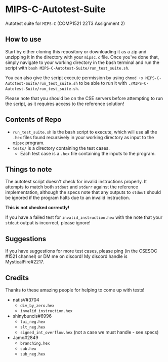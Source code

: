 # MIPS-C-Autotest-Suite

Autotest suite for `MIPS-C` (COMP1521 22T3 Assignment 2)

## How to use

Start by either cloning this repository or downloading it as a zip and unzipping it in the directory with your `mipsc.c` file.
Once you've done that, simply navigate to your working directory in the bash terminal and run the script with `bash MIPS-C-Autotest-Suite/run_test_suite.sh`.

You can also give the script execute permission by using `chmod +x MIPS-C-Autotest-Suite/run_test_suite.sh` to be able to run it with `./MIPS-C-Autotest-Suite/run_test_suite.sh`.

Please note that you should be on the CSE servers before attempting to run the script, as it requires access to the reference solution!

## Contents of Repo

- `run_test_suite.sh` is the bash script to execute, which will use all the `.hex` files found recursively in your working directory as input to the `mipsc` program.
- `tests/` is a directory containing the test cases.
  - Each test case is a `.hex` file containing the inputs to the program.

## Things to note

The autotest script doesn't check for invalid instructions properly.
It attempts to match both `stdout` and `stderr` against the reference implementation, although the specs note that any outputs to `stdout` should be ignored if the program halts due to an invalid instruction.

**This is not checked correctly!**

If you have a failed test for `invalid_instruction.hex` with the note that your `stdout` output is incorrect, please ignore!

## Suggestions

If you have suggestions for more test cases, please ping (in the CSESOC #1521 channel) or DM me on discord!
My discord handle is MysticalFire#2217.

## Credits

Thanks to these amazing people for helping to come up with tests!

- natisV#3704
  - `div_by_zero.hex`
  - `invalid_instruction.hex`
- shinybuncis#6996
  - `lui_neg.hex`
  - `slt_neg.hex`
  - `signed_int_overflow.hex` (not a case we must handle - see specs)
- Jamo#2849
  - `branching.hex`
  - `sub.hex`
  - `sub_neg.hex`

